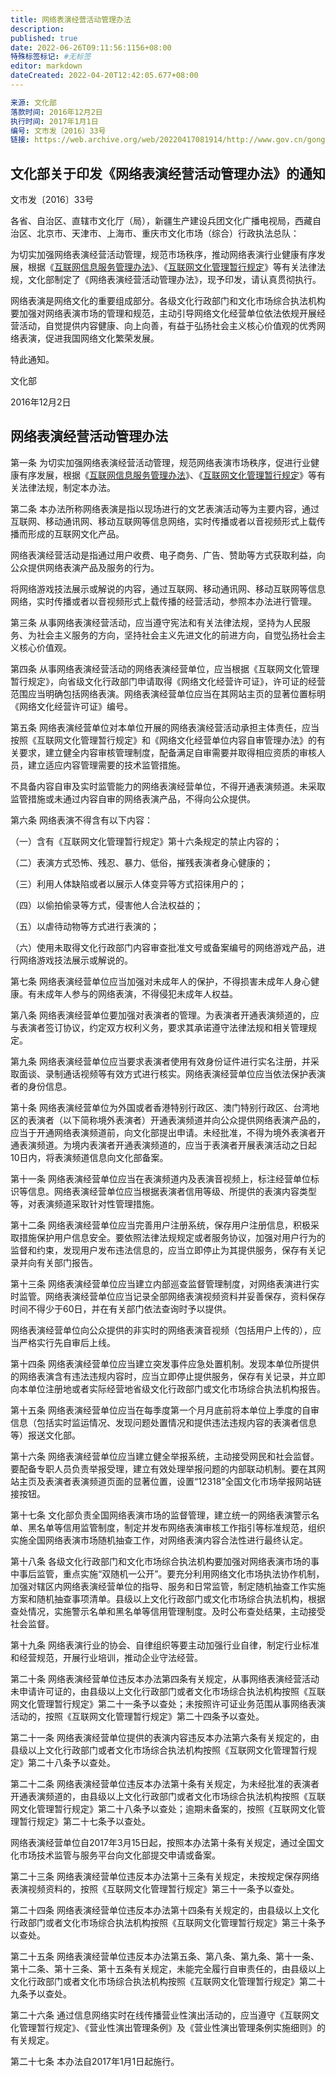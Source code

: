 ```yaml
---
title: 网络表演经营活动管理办法
description:
published: true
date: 2022-06-26T09:11:56:1156+08:00
特殊标签标记: #无标签
editor: markdown
dateCreated: 2022-04-20T12:42:05.677+08:00
---
```


```YAML
来源: 文化部
落款时间: 2016年12月2日
执行时间: 2017年1月1日
编号: 文市发〔2016〕33号
链接: https://web.archive.org/web/20220417081914/http://www.gov.cn/gongbao/content/2017/content_5213209.htm
```

[互联网信息服务管理办法]: /rule/国务院/互联网信息服务管理办法.md
[互联网文化管理暂行规定]: /rule/文化部/互联网文化管理暂行规定.md

## 文化部关于印发《网络表演经营活动管理办法》的通知

文市发〔2016〕33号

各省、自治区、直辖市文化厅（局），新疆生产建设兵团文化广播电视局，西藏自治区、北京市、天津市、上海市、重庆市文化市场（综合）行政执法总队：

为切实加强网络表演经营活动管理，规范市场秩序，推动网络表演行业健康有序发展，根据《[互联网信息服务管理办法][]》、《[互联网文化管理暂行规定][]》等有关法律法规，文化部制定了《网络表演经营活动管理办法》，现予印发，请认真贯彻执行。

网络表演是网络文化的重要组成部分。各级文化行政部门和文化市场综合执法机构要加强对网络表演市场的管理和规范，主动引导网络文化经营单位依法依规开展经营活动，自觉提供内容健康、向上向善，有益于弘扬社会主义核心价值观的优秀网络表演，促进我国网络文化繁荣发展。

特此通知。

文化部

2016年12月2日

## 网络表演经营活动管理办法

第一条 为切实加强网络表演经营活动管理，规范网络表演市场秩序，促进行业健康有序发展，根据《[互联网信息服务管理办法][]》、《[互联网文化管理暂行规定]》等有关法律法规，制定本办法。

第二条 本办法所称网络表演是指以现场进行的文艺表演活动等为主要内容，通过互联网、移动通讯网、移动互联网等信息网络，实时传播或者以音视频形式上载传播而形成的互联网文化产品。

网络表演经营活动是指通过用户收费、电子商务、广告、赞助等方式获取利益，向公众提供网络表演产品及服务的行为。

将网络游戏技法展示或解说的内容，通过互联网、移动通讯网、移动互联网等信息网络，实时传播或者以音视频形式上载传播的经营活动，参照本办法进行管理。

第三条 从事网络表演经营活动，应当遵守宪法和有关法律法规，坚持为人民服务、为社会主义服务的方向，坚持社会主义先进文化的前进方向，自觉弘扬社会主义核心价值观。

第四条 从事网络表演经营活动的网络表演经营单位，应当根据《互联网文化管理暂行规定》，向省级文化行政部门申请取得《网络文化经营许可证》，许可证的经营范围应当明确包括网络表演。网络表演经营单位应当在其网站主页的显著位置标明《网络文化经营许可证》编号。

第五条 网络表演经营单位对本单位开展的网络表演经营活动承担主体责任，应当按照《互联网文化管理暂行规定》和《网络文化经营单位内容自审管理办法》的有关要求，建立健全内容审核管理制度，配备满足自审需要并取得相应资质的审核人员，建立适应内容管理需要的技术监管措施。

不具备内容自审及实时监管能力的网络表演经营单位，不得开通表演频道。未采取监管措施或未通过内容自审的网络表演产品，不得向公众提供。

第六条 网络表演不得含有以下内容：

（一）含有《互联网文化管理暂行规定》第十六条规定的禁止内容的；

（二）表演方式恐怖、残忍、暴力、低俗，摧残表演者身心健康的；

（三）利用人体缺陷或者以展示人体变异等方式招徕用户的；

（四）以偷拍偷录等方式，侵害他人合法权益的；

（五）以虐待动物等方式进行表演的；

（六）使用未取得文化行政部门内容审查批准文号或备案编号的网络游戏产品，进行网络游戏技法展示或解说的。

第七条 网络表演经营单位应当加强对未成年人的保护，不得损害未成年人身心健康。有未成年人参与的网络表演，不得侵犯未成年人权益。

第八条 网络表演经营单位要加强对表演者的管理。为表演者开通表演频道的，应与表演者签订协议，约定双方权利义务，要求其承诺遵守法律法规和相关管理规定。

第九条 网络表演经营单位应当要求表演者使用有效身份证件进行实名注册，并采取面谈、录制通话视频等有效方式进行核实。网络表演经营单位应当依法保护表演者的身份信息。

第十条 网络表演经营单位为外国或者香港特别行政区、澳门特别行政区、台湾地区的表演者（以下简称境外表演者）开通表演频道并向公众提供网络表演产品的，应当于开通网络表演频道前，向文化部提出申请。未经批准，不得为境外表演者开通表演频道。为境内表演者开通表演频道的，应当于表演者开展表演活动之日起10日内，将表演频道信息向文化部备案。

第十一条 网络表演经营单位应当在表演频道内及表演音视频上，标注经营单位标识等信息。网络表演经营单位应当根据表演者信用等级、所提供的表演内容类型等，对表演频道采取针对性管理措施。

第十二条 网络表演经营单位应当完善用户注册系统，保存用户注册信息，积极采取措施保护用户信息安全。要依照法律法规规定或者服务协议，加强对用户行为的监督和约束，发现用户发布违法信息的，应当立即停止为其提供服务，保存有关记录并向有关部门报告。

第十三条 网络表演经营单位应当建立内部巡查监督管理制度，对网络表演进行实时监管。网络表演经营单位应当记录全部网络表演视频资料并妥善保存，资料保存时间不得少于60日，并在有关部门依法查询时予以提供。

网络表演经营单位向公众提供的非实时的网络表演音视频（包括用户上传的），应当严格实行先自审后上线。

第十四条 网络表演经营单位应当建立突发事件应急处置机制。发现本单位所提供的网络表演含有违法违规内容时，应当立即停止提供服务，保存有关记录，并立即向本单位注册地或者实际经营地省级文化行政部门或文化市场综合执法机构报告。

第十五条 网络表演经营单位应当在每季度第一个月月底前将本单位上季度的自审信息（包括实时监运情况、发现问题处置情况和提供违法违规内容的表演者信息等）报送文化部。

第十六条 网络表演经营单位应当建立健全举报系统，主动接受网民和社会监督。要配备专职人员负责举报受理，建立有效处理举报问题的内部联动机制。要在其网站主页及表演者表演频道页面的显著位置，设置“12318”全国文化市场举报网站链接按钮。

第十七条 文化部负责全国网络表演市场的监督管理，建立统一的网络表演警示名单、黑名单等信用监管制度，制定并发布网络表演审核工作指引等标准规范，组织实施全国网络表演市场随机抽查工作，对网络表演内容合法性进行最终认定。

第十八条 各级文化行政部门和文化市场综合执法机构要加强对网络表演市场的事中事后监管，重点实施“双随机一公开”。要充分利用网络文化市场执法协作机制，加强对辖区内网络表演经营单位的指导、服务和日常监管，制定随机抽查工作实施方案和随机抽查事项清单。县级以上文化行政部门或文化市场综合执法机构，根据查处情况，实施警示名单和黑名单等信用管理制度。及时公布查处结果，主动接受社会监督。

第十九条 网络表演行业的协会、自律组织等要主动加强行业自律，制定行业标准和经营规范，开展行业培训，推动企业守法经营。

第二十条 网络表演经营单位违反本办法第四条有关规定，从事网络表演经营活动未申请许可证的，由县级以上文化行政部门或者文化市场综合执法机构按照《互联网文化管理暂行规定》第二十一条予以查处；未按照许可证业务范围从事网络表演活动的，按照《互联网文化管理暂行规定》第二十四条予以查处。

第二十一条 网络表演经营单位提供的表演内容违反本办法第六条有关规定的，由县级以上文化行政部门或者文化市场综合执法机构按照《互联网文化管理暂行规定》第二十八条予以查处。

第二十二条 网络表演经营单位违反本办法第十条有关规定，为未经批准的表演者开通表演频道的，由县级以上文化行政部门或者文化市场综合执法机构按照《互联网文化管理暂行规定》第二十八条予以查处；逾期未备案的，按照《互联网文化管理暂行规定》第二十七条予以查处。

网络表演经营单位自2017年3月15日起，按照本办法第十条有关规定，通过全国文化市场技术监管与服务平台向文化部提交申请或备案。

第二十三条 网络表演经营单位违反本办法第十三条有关规定，未按规定保存网络表演视频资料的，按照《互联网文化管理暂行规定》第三十一条予以查处。

第二十四条 网络表演经营单位违反本办法第十四条有关规定的，由县级以上文化行政部门或者文化市场综合执法机构按照《互联网文化管理暂行规定》第三十条予以查处。

第二十五条 网络表演经营单位违反本办法第五条、第八条、第九条、第十一条、第十二条、第十三条、第十五条有关规定，未能完全履行自审责任的，由县级以上文化行政部门或者文化市场综合执法机构按照《互联网文化管理暂行规定》第二十九条予以查处。

第二十六条 通过信息网络实时在线传播营业性演出活动的，应当遵守《互联网文化管理暂行规定》、《营业性演出管理条例》及《营业性演出管理条例实施细则》的有关规定。

第二十七条 本办法自2017年1月1日起施行。
